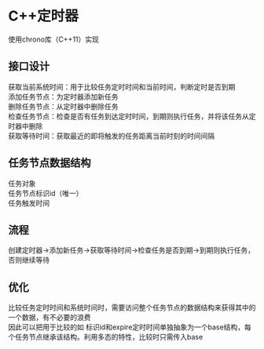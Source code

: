 # C++定时器

使用chrono库（C++11）实现

## 接口设计
获取当前系统时间：用于比较任务定时时间和当前时间，判断定时是否到期  
添加任务节点：为定时器添加新任务    
删除任务节点：从定时器中删除任务  
检查任务节点：检查是否有任务到达定时时间，到期则执行任务，并将该任务从定时器中删除  
获取等待时间：获取最近的即将触发的任务距离当前时刻的时间间隔  

## 任务节点数据结构
任务对象   
任务节点标识id（唯一）  
任务触发时间  

## 流程
创建定时器->添加新任务->获取等待时间->检查任务是否到期->到期则执行任务，否则继续等待

## 优化
比较任务定时时间和系统时间时，需要访问整个任务节点的数据结构来获得其中的一个数据，有不必要的浪费  
因此可以把用于比较的如 标识id和expire定时时间单独抽象为一个base结构，每个任务节点继承该结构。利用多态的特性，比较时只需传入base  
